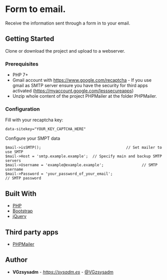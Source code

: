 # Form to email.

Receive the information sent through a form in to your email.

## Getting Started

Clone or download the project and upload to a webserver.

### Prerequisites

* PHP 7+
* Gmail account with https://www.google.com/recaptcha - If you use gmail as SMTP server ensure you have the security for third apps activated (https://myaccount.google.com/lesssecureapps)
* Unzip whole content of the project PHPMailer at the folder PHPMailer.

### Configuration

Fill with your recaptcha key:
```
data-sitekey="YOUR_KEY_CAPTCHA_HERE"
```
Configure your SMPT data
```
$mail->isSMTP();                                      // Set mailer to use SMTP
$mail->Host = 'smtp.example.example';  // Specify main and backup SMTP servers
$mail->Username = 'example@example.example';                 // SMTP username
$mail->Password = 'your_password_of_your_email';                           // SMTP password
```

## Built With

* [PHP](http://php.net/)
* [Bootstrap](https://getbootstrap.com/docs/4.1/getting-started/introduction/)
* [jQuery](https://jquery.com/)
## Third party apps
* [PHPMailer](https://github.com/PHPMailer/PHPMailer)

## Author

* **VGzsysadm** - *https://sysadm.es* - [@VGzsysadm](https://github.com/VGzsysadm)


